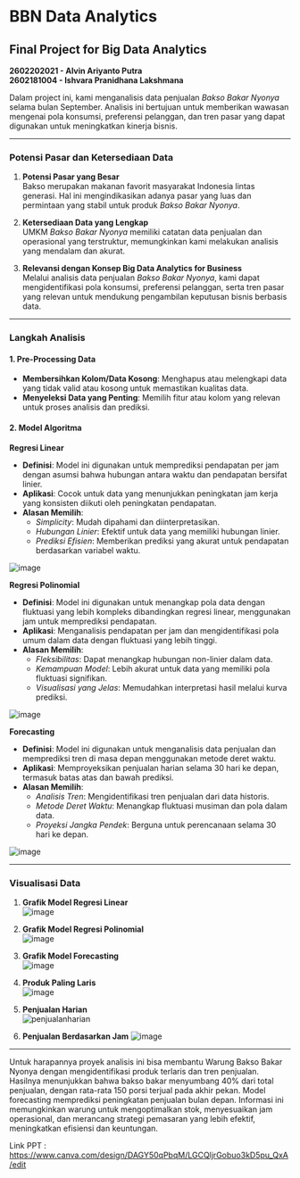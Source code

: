 # BBN Data Analytics

## Final Project for Big Data Analytics

**2602202021 - Alvin Ariyanto Putra**  
**2602181004 - Ishvara Pranidhana Lakshmana**

Dalam project ini, kami menganalisis data penjualan *Bakso Bakar Nyonya* selama bulan September. Analisis ini bertujuan untuk memberikan wawasan mengenai pola konsumsi, preferensi pelanggan, dan tren pasar yang dapat digunakan untuk meningkatkan kinerja bisnis.

---

### Potensi Pasar dan Ketersediaan Data

1. **Potensi Pasar yang Besar**  
   Bakso merupakan makanan favorit masyarakat Indonesia lintas generasi. Hal ini mengindikasikan adanya pasar yang luas dan permintaan yang stabil untuk produk *Bakso Bakar Nyonya*.

2. **Ketersediaan Data yang Lengkap**  
   UMKM *Bakso Bakar Nyonya* memiliki catatan data penjualan dan operasional yang terstruktur, memungkinkan kami melakukan analisis yang mendalam dan akurat.

3. **Relevansi dengan Konsep Big Data Analytics for Business**  
   Melalui analisis data penjualan *Bakso Bakar Nyonya*, kami dapat mengidentifikasi pola konsumsi, preferensi pelanggan, serta tren pasar yang relevan untuk mendukung pengambilan keputusan bisnis berbasis data.

---

### Langkah Analisis

#### 1. Pre-Processing Data
- **Membersihkan Kolom/Data Kosong**: Menghapus atau melengkapi data yang tidak valid atau kosong untuk memastikan kualitas data.
- **Menyeleksi Data yang Penting**: Memilih fitur atau kolom yang relevan untuk proses analisis dan prediksi.

#### 2. Model Algoritma

**Regresi Linear**  
- **Definisi**: Model ini digunakan untuk memprediksi pendapatan per jam dengan asumsi bahwa hubungan antara waktu dan pendapatan bersifat linier.
- **Aplikasi**: Cocok untuk data yang menunjukkan peningkatan jam kerja yang konsisten diikuti oleh peningkatan pendapatan.
- **Alasan Memilih**:  
  - *Simplicity*: Mudah dipahami dan diinterpretasikan.
  - *Hubungan Linier*: Efektif untuk data yang memiliki hubungan linier.
  - *Prediksi Efisien*: Memberikan prediksi yang akurat untuk pendapatan berdasarkan variabel waktu.

![image](https://github.com/user-attachments/assets/12bc55d6-3ecb-4d61-94ab-6e8c477db12f)


**Regresi Polinomial**  
- **Definisi**: Model ini digunakan untuk menangkap pola data dengan fluktuasi yang lebih kompleks dibandingkan regresi linear, menggunakan jam untuk memprediksi pendapatan.
- **Aplikasi**: Menganalisis pendapatan per jam dan mengidentifikasi pola umum dalam data dengan fluktuasi yang lebih tinggi.
- **Alasan Memilih**:  
  - *Fleksibilitas*: Dapat menangkap hubungan non-linier dalam data.
  - *Kemampuan Model*: Lebih akurat untuk data yang memiliki pola fluktuasi signifikan.
  - *Visualisasi yang Jelas*: Memudahkan interpretasi hasil melalui kurva prediksi.

![image](https://github.com/user-attachments/assets/f5653348-be19-4c92-966e-0a450e156bf5)


**Forecasting**  
- **Definisi**: Model ini digunakan untuk menganalisis data penjualan dan memprediksi tren di masa depan menggunakan metode deret waktu.
- **Aplikasi**: Memproyeksikan penjualan harian selama 30 hari ke depan, termasuk batas atas dan bawah prediksi.
- **Alasan Memilih**:  
  - *Analisis Tren*: Mengidentifikasi tren penjualan dari data historis.
  - *Metode Deret Waktu*: Menangkap fluktuasi musiman dan pola dalam data.
  - *Proyeksi Jangka Pendek*: Berguna untuk perencanaan selama 30 hari ke depan.

![image](https://github.com/user-attachments/assets/5256e06d-b335-444d-9067-a346fa4cedc2)


---

### Visualisasi Data

1. **Grafik Model Regresi Linear**  
   ![image](https://github.com/user-attachments/assets/4d178158-f891-4139-98e0-4221a99ab017)


2. **Grafik Model Regresi Polinomial**  
   ![image](https://github.com/user-attachments/assets/d69b8ff3-5bcd-427a-9508-6dfddfcd4518)


3. **Grafik Model Forecasting**  
   ![image](https://github.com/user-attachments/assets/5f9531c6-d05a-423f-9423-a10850541a3b)


4. **Produk Paling Laris**  
   ![image](https://github.com/user-attachments/assets/c7e8c5f1-0fcb-4e35-880d-05d7629d8bd6)


5. **Penjualan Harian**  
   ![penjualanharian](https://github.com/user-attachments/assets/7102bcaf-123b-4ed2-bb75-6015c219c752)


6. **Penjualan Berdasarkan Jam**
   ![image](https://github.com/user-attachments/assets/d60fdbc2-fbc5-4de7-af6e-38cb07543420)


---

Untuk harapannya proyek analisis ini bisa membantu Warung Bakso Bakar Nyonya dengan mengidentifikasi produk terlaris dan tren penjualan. Hasilnya menunjukkan bahwa bakso bakar menyumbang 40% dari total penjualan, dengan rata-rata 150 porsi terjual pada akhir pekan. Model forecasting memprediksi peningkatan penjualan bulan depan. Informasi ini memungkinkan warung untuk mengoptimalkan stok, menyesuaikan jam operasional, dan merancang strategi pemasaran yang lebih efektif, meningkatkan efisiensi dan keuntungan.

Link PPT : https://www.canva.com/design/DAGY50qPbqM/LGCQljrGobuo3kD5pu_QxA/edit


